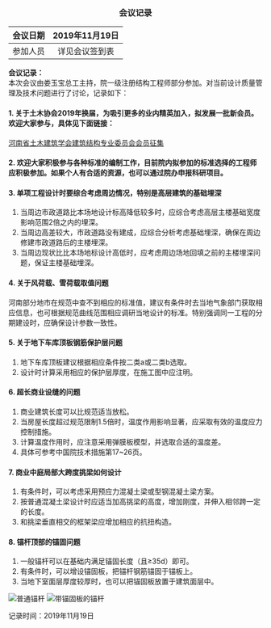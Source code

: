 ### <center>会议记录</center>


会议日期 | 2019年11月19日
:-:|:-:
参加人员 |详见会议签到表| 

**会议记录：**   
本次会议由娄玉宝总工主持，院一级注册结构工程师部分参加。对当前设计质量管理及技术问题进行了讨论，记录如下：

#### 1. 关于土木协会2019年换届，为吸引更多的业内精英加入，拟发展一批新会员。欢迎大家参与，具体见下面链接：

[河南省土木建筑学会建筑结构专业委员会会员征集](https://mp.weixin.qq.com/s?__biz=MzU3NDYwMzE0NQ==&mid=2247483746&idx=1&sn=5150eac477e38e778a0cbb92214702ed&chksm=fd2eab84ca592292fe355cfa62577497cfae97975462c7d0d32b866500c024bdb23f1ca21240&mpshare=1&scene=1&srcid=&sharer_sharetime=1574415893525&sharer_shareid=5e47dd8cbb457af22ee0e6e7bbf16957&key=83c61aa262bd524523a6eaa4a73dd134e1591cba9f15817b60047dd6d9c4bcf9bdfb003da6a058c706270d226db2cbf05a509aa32a825d0620bca5e56d2e0006847c261fd8a2f06333fcb86aa96741ce&ascene=1&uin=MTYwNDQwODQ4MA%3D%3D&devicetype=Windows+10&version=62070158&lang=zh_CN&pass_ticket=GTQYj%2FDcHpUNpSN%2FzOEQzyhl2LvJ7CJFuKTJ7airF5t5%2Bk3Jjkcx0yjJzIvIpqUY)

#### 2. 欢迎大家积极参与各种标准的编制工作，目前院内拟参加的标准选择的工程师应积极参加。如果个人有合适的资源，也可以通过院办申报科研项目。

#### 3. 单项工程设计时要综合考虑周边情况，特别是高层建筑的基础埋深
 1. 当周边市政道路比本场地设计标高降低较多时，应综合考虑高层主楼基础宽度影响范围2倍之内的埋深。
 2. 当周边高差较大，市政道路没有建成，应综合分析考虑基础埋深，确保在周边修建市政道路后的主楼埋深。 
 3. 当周边现状比比本场地标设计高低时，应考虑周边场地回填之前的主楼埋深问题，保证主楼基础埋深。
#### 4. 关于风荷载、雪荷载取值问题
河南部分地市在规范中查不到相应的标准值，建议有条件时去当地气象部门获取相应信息，也可根据规范曲线范围相应调研当地设计的标准。特别强调同一工程的分期建设时，应确保设计参数一致性。
#### 5. 关于地下车库顶板钢筋保护层问题
1. 地下车库顶板建议根据相应条件按二类a或二类b选取。
2. 设计时计算采用相应的保护层厚度，在施工图中应注明。
#### 6. 超长商业设缝的问题
1. 商业建筑长度可以比规范适当放松。
2. 当房屋长度超过规范限制1.5倍时，温度作用影响显著，应采取有效的温度应力控制措施。
3. 计算温度作用时，应注意采用弹膜板模型，并选取合适的温度差。
4. 具体可参考中国院技术措施第17~26页。
#### 7. 商业中庭局部大跨度挑梁如何设计
1. 有条件时，可以考虑采用预应力混凝土梁或型钢混凝土梁方案。
2. 按普通混凝土梁设计时应适当加高挑梁的高度，增加刚度，并伸入相邻跨一定的长度。
3. 和挑梁垂直相交的框架梁应增加相应的抗扭构造。
#### 8. 锚杆顶部的锚固问题
1. 一般锚杆可以在基础内满足锚固长度（且≥35d）即可。
2. 有条件时，可以增设锚固板，把锚杆钢筋锚固于锚板上。
3. 当地下室面层厚度较厚时，也可以把锚固板放置于建筑面层中。

<img src="https://images.gitee.com/uploads/images/2019/1122/184656_b8a398db_5486310.jpeg" alt="普通锚杆"/>
<img src="https://images.gitee.com/uploads/images/2019/1122/185314_f369e76f_5486310.png" alt="带锚固板的锚杆"/>



记录时间：2019年11月19日
